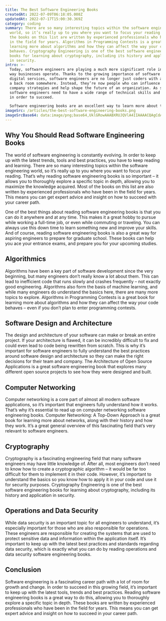 ```yaml
---
title: The Best Software Engineering Books
createdAt: 2022-07-09T06:18:05.008Z
updatedAt: 2022-07-17T15:00:30.369Z
category: coding
summary: There are so many interesting topics within the software engineering
  world, so it’s really up to you where you want to focus your reading. Most of
  the books on this list are written by experienced professionals who have been
  in the field for years. Algorithms in Programming Contests is a great book for
  learning more about algorithms and how they can affect the way your code
  behaves. Cryptography Engineering is one of the best software engineering
  books for learning about cryptography, including its history and application
  in security.
intro: >-
  Today, software engineers are playing a much more significant role in the
  way businesses operate. Thanks to the growing importance of software and
  digital services, software engineers are no longer just coders with a desk in
  a back room somewhere. Instead, they’re now people who can influence entire
  company strategies and help shape the future of an organization. As such,
  software engineers need to have a wide range of technical skills and knowledge
  in order to succeed. 

  Software engineering books are an excellent way to learn more about this fast-growing profession, as well as expand your own knowledge and skills. Here we take a look at some of the best software engineering books you can read to supplement your existing education from university or other sources. Even if you don’t think you need them right now, keep reading for some great information about these essential books for software engineers…
imageSrc: /articles/the-best-software-engineering-books.png
imageSrcBase64: data:image/png;base64,UklGRowAAABXRUJQVlA4IIAAAACQAgCdASoKAAoAAUAmJbACdGuAt/8WsjwLLfzezAD++ljJx4YFfq7ozi03eEZL23EP9QbSTjzCthIWZlpKP3eNUHDnc347Bw6qPj26aMWBazFiaDZNaoWzj4nf/my0/bYBb//DSV3+ElVHsLVcPqbSf2blz+DSXP8X//v95LgAAA==
---
```


## Why You Should Read Software Engineering Books

The world of software engineering is constantly evolving. In order to keep up with the latest trends, tools and best practices, you have to keep reading and learning. There are so many interesting topics within the software engineering world, so it’s really up to you where you want to focus your reading. That’s why reading software engineering books is so important – it allows you to thoroughly explore a specific topic in depth, allowing you to maximize the knowledge acquired. Most of the books on this list are also written by experienced professionals who have been in the field for years. This means you can get expert advice and insight on how to succeed with your career path.

One of the best things about reading software engineering books is that you can do it anywhere and at any time. This makes it a great hobby to pursue while working a full-time job, or even while commuting or traveling. You can always use this down time to learn something new and improve your skills. And of course, reading software engineering books is also a great way for aspiring engineers to prepare for graduate school. These books can help you ace your entrance exams, and prepare you for your upcoming studies.

## Algorithmics

Algorithms have been a key part of software development since the very beginning, but many engineers don’t really know a lot about them. This can lead to inefficient code that runs slowly and crashes frequently – not exactly good engineering. Algorithms also form the basis of machine learning, and while many engineers do understand the basics here, there are many more topics to explore. Algorithms in Programming Contests is a great book for learning more about algorithms and how they can affect the way your code behaves – even if you don’t plan to enter programming contests.

## Software Design and Architecture

The design and architecture of your software can make or break an entire project. If your architecture is flawed, it can be incredibly difficult to fix and could even lead to code being rewritten from scratch. This is why it’s important for software engineers to fully understand the best practices around software design and architecture so they can make the right decisions for their team and company. The Architecture of Open Source Applications is a great software engineering book that explores many different open source projects to see how they were designed and built.

## Computer Networking

Computer networking is a core part of almost all modern software applications, so it’s important that engineers fully understand how it works. That’s why it’s essential to read up on computer networking software engineering books. Computer Networking: A Top-Down Approach is a great book for learning more about networks, along with their history and how they work. It’s a great general overview of this fascinating field that’s very relevant to software engineers.

## Cryptography

Cryptography is a fascinating engineering field that many software engineers may have little knowledge of. After all, most engineers don’t need to know how to create a cryptographic algorithm – it would be far too difficult for them to implement it in their code. However, it’s important to understand the basics so you know how to apply it in your code and use it for security purposes. Cryptography Engineering is one of the best software engineering books for learning about cryptography, including its history and application in security.

## Operations and Data Security

While data security is an important topic for all engineers to understand, it’s especially important for those who are also responsible for operations. These engineers are responsible for creating the systems that are used to protect sensitive data and information within the application itself. It’s important to keep up with the latest best practices and standards regarding data security, which is exactly what you can do by reading operations and data security software engineering books.

## Conclusion

Software engineering is a fascinating career path with a lot of room for growth and change. In order to succeed in this growing field, it’s important to keep up with the latest tools, trends and best practices. Reading software engineering books is a great way to do this, allowing you to thoroughly explore a specific topic in depth. These books are written by experienced professionals who have been in the field for years. This means you can get expert advice and insight on how to succeed in your career path.

